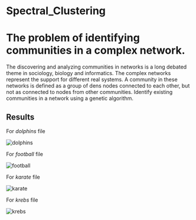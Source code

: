 # Spectral_Clustering


# The problem of identifying communities in a complex network.

The discovering and analyzing communities in networks is a long debated theme in sociology, biology and informatics.
The complex networks represent the support for different real systems. A community in these networks is defined as a group of
dens nodes connected to each other, but not as connected to nodes from other communities.
Identify existing communities in a network using a genetic algorithm.

## Results

For *dolphins* file 

![dolphins](https://user-images.githubusercontent.com/62243784/111339487-78780700-8680-11eb-955b-a0cec4a24254.jpg)

For *football* file 

![football](https://user-images.githubusercontent.com/62243784/111339554-862d8c80-8680-11eb-936c-0b2d55eff49b.jpg)

For *karate* file 

![karate](https://user-images.githubusercontent.com/62243784/111339731-a9f0d280-8680-11eb-9b54-1f9aa399c8d6.jpg)

For *krebs* file 

![krebs](https://user-images.githubusercontent.com/62243784/111339816-c0972980-8680-11eb-9bc4-0a5393239fc6.jpg)



